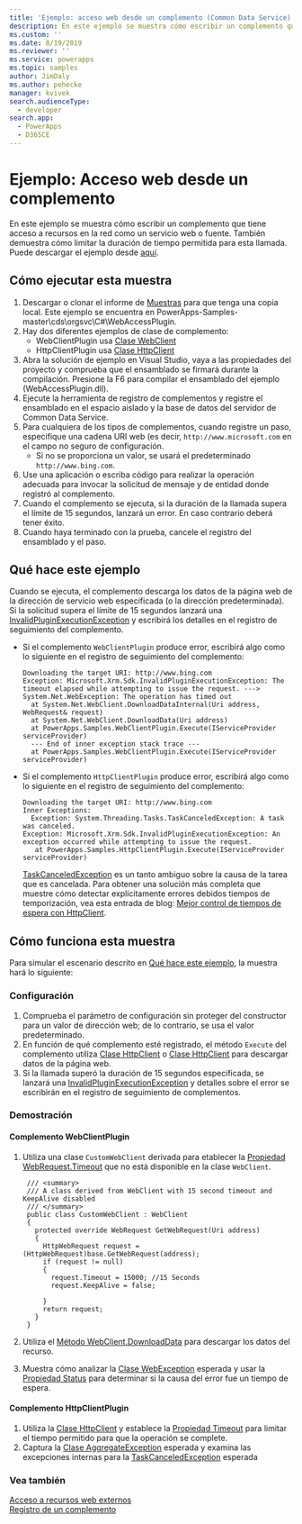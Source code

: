 ```yaml
---
title: 'Ejemplo: acceso web desde un complemento (Common Data Service) | Microsoft Docs'
description: En este ejemplo se muestra cómo escribir un complemento que tiene acceso a recursos en la red.
ms.custom: ''
ms.date: 8/19/2019
ms.reviewer: ''
ms.service: powerapps
ms.topic: samples
author: JimDaly
ms.author: pehecke
manager: kvivek
search.audienceType:
  - developer
search.app:
  - PowerApps
  - D365CE
---
```

# <a name="sample-web-access-from-a-plug-in"></a>Ejemplo: Acceso web desde un complemento

En este ejemplo se muestra cómo escribir un complemento que tiene acceso a recursos en la red como un servicio web o fuente. También demuestra cómo limitar la duración de tiempo permitida para esta llamada. Puede descargar el ejemplo desde [aquí](https://github.com/Microsoft/PowerApps-Samples/tree/master/cds/orgsvc/C%23/WebAccessPlugin).

## <a name="how-to-run-this-sample"></a>Cómo ejecutar esta muestra

1. Descargar o clonar el informe de [Muestras](https://github.com/Microsoft/PowerApps-Samples) para que tenga una copia local. Este ejemplo se encuentra en PowerApps-Samples-master\cds\orgsvc\C#\WebAccessPlugin.
1. Hay dos diferentes ejemplos de clase de complemento: 
    - WebClientPlugin usa [Clase WebClient](/dotnet/api/system.net.webclient)
    - HttpClientPlugin usa [Clase HttpClient](/dotnet/api/system.net.http.httpclient)
1. Abra la solución de ejemplo en Visual Studio, vaya a las propiedades del proyecto y comprueba que el ensamblado se firmará durante la compilación. Presione la F6 para compilar el ensamblado del ejemplo (WebAccessPlugin.dll).
1. Ejecute la herramienta de registro de complementos y registre el ensamblado en el espacio aislado y la base de datos del servidor de Common Data Service. 
1. Para cualquiera de los tipos de complementos, cuando registre un paso, especifique una cadena URI web (es decir, `http://www.microsoft.com` en el campo no seguro de configuración.
    - Si no se proporciona un valor, se usará el predeterminado `http://www.bing.com`.
1. Use una aplicación o escriba código para realizar la operación adecuada para invocar la solicitud de mensaje y de entidad donde registró al complemento.
1. Cuando el complemento se ejecuta, si la duración de la llamada supera el límite de 15 segundos, lanzará un error. En caso contrario deberá tener éxito.
1. Cuando haya terminado con la prueba, cancele el registro del ensamblado y el paso.

## <a name="what-this-sample-does"></a>Qué hace este ejemplo

Cuando se ejecuta, el complemento descarga los datos de la página web de la dirección de servicio web especificada (o la dirección predeterminada). Si la solicitud supera el límite de 15 segundos lanzará una [InvalidPluginExecutionException](/dotnet/api/microsoft.xrm.sdk.invalidpluginexecutionexception) y escribirá los detalles en el registro de seguimiento del complemento.

- Si el complemento `WebClientPlugin` produce error, escribirá algo como lo siguiente en el registro de seguimiento del complemento:
    ```
    Downloading the target URI: http://www.bing.com
    Exception: Microsoft.Xrm.Sdk.InvalidPluginExecutionException: The timeout elapsed while attempting to issue the request. ---> System.Net.WebException: The operation has timed out
      at System.Net.WebClient.DownloadDataInternal(Uri address, WebRequest& request)
      at System.Net.WebClient.DownloadData(Uri address)
      at PowerApps.Samples.WebClientPlugin.Execute(IServiceProvider serviceProvider)
      --- End of inner exception stack trace ---
      at PowerApps.Samples.WebClientPlugin.Execute(IServiceProvider serviceProvider)
    ```

- Si el complemento `HttpClientPlugin` produce error, escribirá algo como lo siguiente en el registro de seguimiento del complemento:
    ```
    Downloading the target URI: http://www.bing.com
    Inner Exceptions:
      Exception: System.Threading.Tasks.TaskCanceledException: A task was canceled.
    Exception: Microsoft.Xrm.Sdk.InvalidPluginExecutionException: An exception occurred while attempting to issue the request.
       at PowerApps.Samples.HttpClientPlugin.Execute(IServiceProvider serviceProvider)
    ```
    [TaskCanceledException](/dotnet/api/system.threading.tasks.taskcanceledexception) es un tanto ambiguo sobre la causa de la tarea que es cancelada. Para obtener una solución más completa que muestre cómo detectar explícitamente errores debidos tiempos de temporización, vea esta entrada de blog: [Mejor control de tiempos de espera con HttpClient](https://thomaslevesque.com/2018/02/25/better-timeout-handling-with-httpclient/).

## <a name="how-this-sample-works"></a>Cómo funciona esta muestra

Para simular el escenario descrito en [Qué hace este ejemplo](#what-this-sample-does), la muestra hará lo siguiente:

### <a name="setup"></a>Configuración

1. Comprueba el parámetro de configuración sin proteger del constructor para un valor de dirección web; de lo contrario, se usa el valor predeterminado.
2. En función de qué complemento esté registrado, el método `Execute` del complemento utiliza [Clase HttpClient](/dotnet/api/system.net.webclient) o [Clase HttpClient](/dotnet/api/system.net.http.httpclient) para descargar datos de la página web.
3. Si la llamada superó la duración de 15 segundos especificada, se lanzará una [InvalidPluginExecutionException](/dotnet/api/microsoft.xrm.sdk.invalidpluginexecutionexception) y detalles sobre el error se escribirán en el registro de seguimiento de complementos.

### <a name="demonstrate"></a>Demostración

#### <a name="webclientplugin-plugin"></a>Complemento WebClientPlugin

1. Utiliza una clase `CustomWebClient` derivada para etablecer la [Propiedad WebRequest.Timeout](/dotnet/api/system.net.webrequest.timeout) que no está disponible en la clase `WebClient`.

   ````
    /// <summary>
    /// A class derived from WebClient with 15 second timeout and KeepAlive disabled
    /// </summary>
    public class CustomWebClient : WebClient
    {
      protected override WebRequest GetWebRequest(Uri address)
      {
        HttpWebRequest request = (HttpWebRequest)base.GetWebRequest(address);
        if (request != null)
        {
          request.Timeout = 15000; //15 Seconds
          request.KeepAlive = false;
          
        }
        return request;
      }
    }
    ````

1. Utiliza el [Método WebClient.DownloadData](/dotnet/api/system.net.webclient.downloaddata) para descargar los datos del recurso.
1. Muestra cómo analizar la [Clase WebException](/dotnet/api/system.net.webexception) esperada y usar la [Propiedad Status](/dotnet/api/system.net.webexception.status) para determinar si la causa del error fue un tiempo de espera.

#### <a name="httpclientplugin-plugin"></a>Complemento HttpClientPlugin

1. Utiliza la [Clase HttpClient](/dotnet/api/system.net.http.httpclient) y establece la [Propiedad Timeout](/dotnet/api/system.net.http.httpclient.timeout) para limitar el tiempo permitido para que la operación se complete.
1. Captura la [Clase AggregateException](/dotnet/api/system.aggregateexception) esperada y examina las excepciones internas para la [TaskCanceledException](/dotnet/api/system.threading.tasks.taskcanceledexception) esperada


### <a name="see-also"></a>Vea también

[Acceso a recursos web externos](../../access-web-services.md)<br/>
[Registro de un complemento](../../register-plug-in.md)